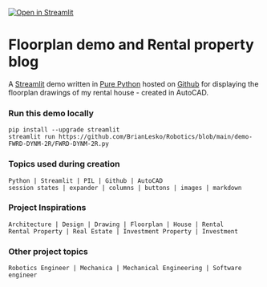 [![Open in Streamlit](https://static.streamlit.io/badges/streamlit_badge_black_white.svg)](https://autocad-eoak-lesko.streamlit.app)

# Floorplan demo and Rental property blog 
  
A [Streamlit](https://streamlit.io/) demo written in [Pure Python]() hosted on [Github](https://github.com/BrianLesko) for displaying the floorplan drawings of my rental house - created in AutoCAD. 

### Run this demo locally
```
pip install --upgrade streamlit
streamlit run https://github.com/BrianLesko/Robotics/blob/main/demo-FWRD-DYNM-2R/FWRD-DYNM-2R.py
```

### Topics used during creation
```
Python | Streamlit | PIL | Github | AutoCAD 
session states | expander | columns | buttons | images | markdown
```

### Project Inspirations
```
Architecture | Design | Drawing | Floorplan | House | Rental 
Rental Property | Real Estate | Investment Property | Investment
```

### Other project topics
```
Robotics Engineer | Mechanica | Mechanical Engineering | Software engineer
```
